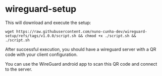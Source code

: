 # wireguard-setup

This will download and execute the setup:
```
wget https://raw.githubusercontent.com/nuno-cunha-dev/wireguard-setup/refs/tags/v1.0.0/script.sh && chmod +x ./script.sh && ./script.sh
```

After successful execution, you should have a wireguard server with a QR code with your client configuration.

You can use the WireGuard android app to scan this QR code and connect to the server.

